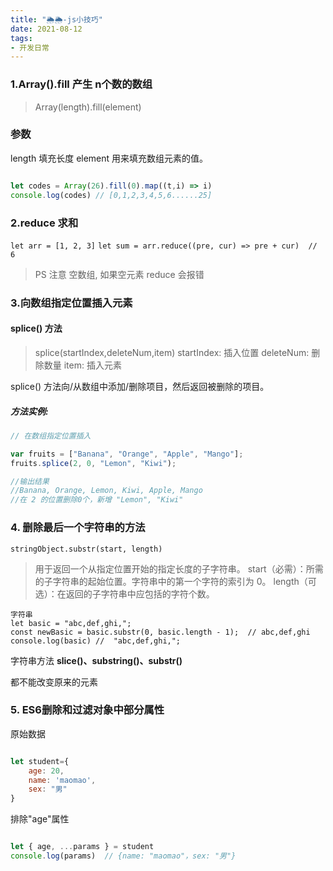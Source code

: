 ```yaml
---
title: "🌦🌦-js小技巧"
date: 2021-08-12
tags: 
- 开发日常
---
```

### 1.Array().fill 产生 n个数的数组
> Array(length).fill(element) 

### 参数
length 填充长度
element   用来填充数组元素的值。
 ```js

 let codes = Array(26).fill(0).map((t,i) => i)
console.log(codes) // [0,1,2,3,4,5,6......25]

```

### 2.reduce 求和
`
let arr = [1, 2, 3]
`
`
let sum = arr.reduce((pre, cur) => pre + cur)  // 6
`
>PS 注意 空数组, 如果空元素 reduce 会报错

### 3.向数组指定位置插入元素
#### splice() 方法
> splice(startIndex,deleteNum,item)
startIndex: 插入位置
deleteNum: 删除数量
item:  插入元素

splice() 方法向/从数组中添加/删除项目，然后返回被删除的项目。

##### 方法实例:

```js
// 在数组指定位置插入

var fruits = ["Banana", "Orange", "Apple", "Mango"];
fruits.splice(2, 0, "Lemon", "Kiwi");

//输出结果
//Banana, Orange, Lemon, Kiwi, Apple, Mango
//在 2 的位置删除0个，新增 "Lemon", "Kiwi"

```

### 4. 删除最后一个字符串的方法

`stringObject.substr(start, length)`

>用于返回一个从指定位置开始的指定长度的子字符串。
start（必需）：所需的子字符串的起始位置。字符串中的第一个字符的索引为 0。
length（可选）：在返回的子字符串中应包括的字符个数。

```
字符串
let basic = "abc,def,ghi,"; 
const newBasic = basic.substr(0, basic.length - 1);  // abc,def,ghi
console.log(basic) //  "abc,def,ghi,"; 
```
字符串方法 **slice()、substring()、substr()**

都不能改变原来的元素

### 5. ES6删除和过滤对象中部分属性
原始数据
```js

let student={
    age: 20,
    name: 'maomao',
    sex: "男"
}

```
排除"age"属性
```js

let { age, ...params } = student
console.log(params)  // {name: "maomao"，sex: "男"}

```
